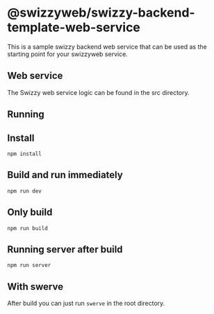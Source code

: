 # @swizzyweb/swizzy-backend-template-web-service

This is a sample swizzy backend web service that can be used as the starting point for
your swizzyweb service.

## Web service

The Swizzy web service logic can be found in the src directory.

## Running

## Install

```npm
npm install
```

## Build and run immediately

```npm
npm run dev
```

## Only build

```npm
npm run build
```

## Running server after build

```npm
npm run server
```

## With swerve

After build you can just run `swerve` in the root directory.
